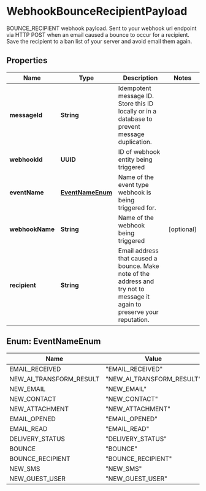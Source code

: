 

# WebhookBounceRecipientPayload

BOUNCE_RECIPIENT webhook payload. Sent to your webhook url endpoint via HTTP POST when an email caused a bounce to occur for a recipient. Save the recipient to a ban list of your server and avoid email them again.

## Properties

| Name | Type | Description | Notes |
|------------ | ------------- | ------------- | -------------|
|**messageId** | **String** | Idempotent message ID. Store this ID locally or in a database to prevent message duplication. |  |
|**webhookId** | **UUID** | ID of webhook entity being triggered |  |
|**eventName** | [**EventNameEnum**](#EventNameEnum) | Name of the event type webhook is being triggered for. |  |
|**webhookName** | **String** | Name of the webhook being triggered |  [optional] |
|**recipient** | **String** | Email address that caused a bounce. Make note of the address and try not to message it again to preserve your reputation. |  |



## Enum: EventNameEnum

| Name | Value |
|---- | -----|
| EMAIL_RECEIVED | &quot;EMAIL_RECEIVED&quot; |
| NEW_AI_TRANSFORM_RESULT | &quot;NEW_AI_TRANSFORM_RESULT&quot; |
| NEW_EMAIL | &quot;NEW_EMAIL&quot; |
| NEW_CONTACT | &quot;NEW_CONTACT&quot; |
| NEW_ATTACHMENT | &quot;NEW_ATTACHMENT&quot; |
| EMAIL_OPENED | &quot;EMAIL_OPENED&quot; |
| EMAIL_READ | &quot;EMAIL_READ&quot; |
| DELIVERY_STATUS | &quot;DELIVERY_STATUS&quot; |
| BOUNCE | &quot;BOUNCE&quot; |
| BOUNCE_RECIPIENT | &quot;BOUNCE_RECIPIENT&quot; |
| NEW_SMS | &quot;NEW_SMS&quot; |
| NEW_GUEST_USER | &quot;NEW_GUEST_USER&quot; |



